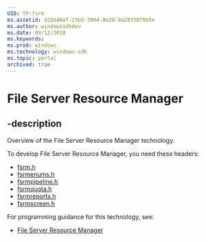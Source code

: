 ```yaml
---
UID: TP:fsrm
ms.assetid: d2b646ef-23b5-3964-8e20-9a28350f9b5e
ms.author: windowssdkdev
ms.date: 09/12/2018
ms.keywords: 
ms.prod: windows
ms.technology: windows-sdk
ms.topic: portal
archived: true
---
```


# File Server Resource Manager

## -description

Overview of the File Server Resource Manager technology.

To develop File Server Resource Manager, you need these headers:

 * [fsrm.h](../fsrm/index.md)
 * [fsrmenums.h](../fsrmenums/index.md)
 * [fsrmpipeline.h](../fsrmpipeline/index.md)
 * [fsrmquota.h](../fsrmquota/index.md)
 * [fsrmreports.h](../fsrmreports/index.md)
 * [fsrmscreen.h](../fsrmscreen/index.md)

For programming guidance for this technology, see:
* [File Server Resource Manager](/previous-versions/windows/desktop/fsrm)

